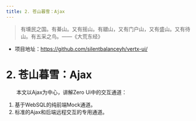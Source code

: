 ```yaml
---
title: 2. 苍山暮雪：Ajax
---
```


> 有壎民之国。有綦山。又有摇山。有䰝山，又有门户山，又有盛山。又有待山。有五采之鸟。——《大荒东经》

* 项目地址：<https://github.com/silentbalanceyh/vertx-ui/>

# 2. 苍山暮雪：Ajax

&ensp;&ensp;&ensp;&ensp;本文以Ajax为中心，讲解Zero Ui中的交互通道：

1. 基于WebSQL的纯前端Mock通道。
2. 标准的Ajax和后端远程交互的专用通道。